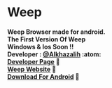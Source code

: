 # Weep
**Weep Browser made for android.**<br>
**The First Version Of Weep** <br>
**Windows & Ios Soon !!**<br>
**Developer : [@Alkhazalih](https://github.com/Alkhazalih)  :atom:**<br>
**[Developer Page](https://sanad.mrtwix.repl.co) :link:** <br>
**[Weep Website](https://weep.mrtwix1.repl.co) :link:**<br>
**[Download For Android](https://github.com/Alkhazalih/Weep/releases) :link:**
